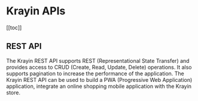 # Krayin APIs

[[toc]]

## REST API

The Krayin REST API supports REST (Representational State Transfer) and provides access to CRUD (Create, Read, Update, Delete) operations. It also supports pagination to increase the performance of the application. The Krayin REST API can be used to build a PWA (Progressive Web Application) application, integrate an online shopping mobile application with the Krayin store.
